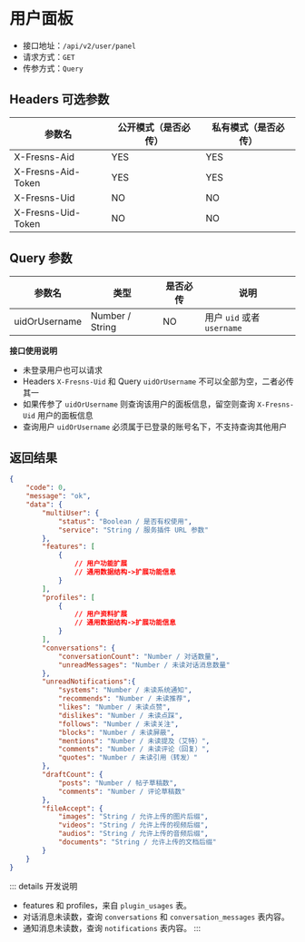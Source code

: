 # 用户面板

- 接口地址：`/api/v2/user/panel`
- 请求方式：`GET`
- 传参方式：`Query`

## Headers 可选参数

| 参数名 | 公开模式（是否必传） | 私有模式（是否必传） |
| --- | --- | --- |
| X-Fresns-Aid | YES | YES |
| X-Fresns-Aid-Token | YES | YES |
| X-Fresns-Uid | NO | NO |
| X-Fresns-Uid-Token | NO | NO |

## Query 参数

| 参数名 | 类型 | 是否必传 | 说明 |
| --- | --- | --- | --- |
| uidOrUsername | Number / String | NO | 用户 `uid` 或者 `username` |

**接口使用说明**
- 未登录用户也可以请求
- Headers `X-Fresns-Uid` 和 Query `uidOrUsername` 不可以全部为空，二者必传其一
- 如果传参了 `uidOrUsername` 则查询该用户的面板信息，留空则查询 `X-Fresns-Uid` 用户的面板信息
- 查询用户 `uidOrUsername` 必须属于已登录的账号名下，不支持查询其他用户

## 返回结果

```json
{
    "code": 0,
    "message": "ok",
    "data": {
        "multiUser": {
            "status": "Boolean / 是否有权使用",
            "service": "String / 服务插件 URL 参数"
        },
        "features": [
            {
                // 用户功能扩展
                // 通用数据结构->扩展功能信息
            }
        ],
        "profiles": [
            {
                // 用户资料扩展
                // 通用数据结构->扩展功能信息
            }
        ],
        "conversations": {
            "conversationCount": "Number / 对话数量",
            "unreadMessages": "Number / 未读对话消息数量"
        },
        "unreadNotifications":{
            "systems": "Number / 未读系统通知",
            "recommends": "Number / 未读推荐",
            "likes": "Number / 未读点赞",
            "dislikes": "Number / 未读点踩",
            "follows": "Number / 未读关注",
            "blocks": "Number / 未读屏蔽",
            "mentions": "Number / 未读提及（艾特）",
            "comments": "Number / 未读评论（回复）",
            "quotes": "Number / 未读引用（转发）"
        },
        "draftCount": {
            "posts": "Number / 帖子草稿数",
            "comments": "Number / 评论草稿数"
        },
        "fileAccept": {
            "images": "String / 允许上传的图片后缀",
            "videos": "String / 允许上传的视频后缀",
            "audios": "String / 允许上传的音频后缀",
            "documents": "String / 允许上传的文档后缀"
        }
    }
}
```

::: details 开发说明
- features 和 profiles，来自 `plugin_usages` 表。
- 对话消息未读数，查询 `conversations` 和 `conversation_messages` 表内容。
- 通知消息未读数，查询 `notifications` 表内容。
:::
